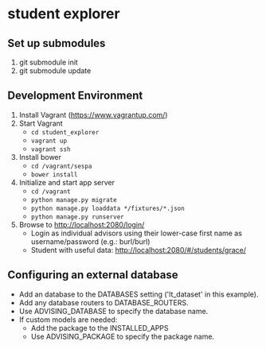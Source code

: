 # student explorer #

## Set up submodules ##
1. git submodule init
2. git submodule update

## Development Environment ##
1. Install Vagrant (https://www.vagrantup.com/)
2. Start Vagrant
   - `cd student_explorer`
   - `vagrant up`
   - `vagrant ssh`
3. Install bower
   - `cd /vagrant/sespa`
   - `bower install`
4. Initialize and start app server
    - `cd /vagrant`
    - `python manage.py migrate`
    - `python manage.py loaddata */fixtures/*.json`
    - `python manage.py runserver`
5. Browse to [http://localhost:2080/login/](http://localhost:2080/login/)
    - Login as individual advisors using their lower-case first name as username/password (e.g.: burl/burl)
    - Student with useful data: [http://localhost:2080/#/students/grace/](http://localhost:2080/#/students/grace/)

## Configuring an external database ##
- Add an database to the DATABASES setting ('lt_dataset' in this example).
- Add any database routers to DATABASE_ROUTERS.
- Use ADVISING_DATABASE to specify the database name.
- If custom models are needed:
    - Add the package to the INSTALLED_APPS
    - Use ADVISING_PACKAGE to specify the package name.

